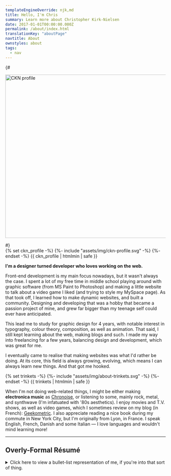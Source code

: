 ```yaml
---
templateEngineOverride: njk,md
title: Hello, I'm Chris
summary: Learn more about Christopher Kirk-Nielsen
date: 2017-01-01T00:00:00.000Z
permalink: /about/index.html
translationKey: "aboutPage"
navtitle: About
ownstyles: about
tags:
  - nav
---
```


{# <div class="u-posRelative u-beforeCover u-afterCover u-floatRight u-displayInlineBlock u-marginBlockEnd--half u-marginInlineStart u-bg--currentColor about__image">
  <img src="/assets/img/profile.jpg" alt="CKN profile" width="512" height="512" class="u-zIndex--1 u-posRelative" onload="this.parentElement.className+=' about__image--loaded'">
</div> #}
<div class="about__profile u-posRelative u-floatRight u-marginBlock--double u-marginInlineStart--double">
  {% set ckn_profile -%}
  {%- include "assets/img/ckn-profile.svg" -%}
  {%- endset -%}
  {{ ckn_profile | htmlmin | safe }}
</div>

**I'm a designer turned developer who loves working on the web.**

Front-end development is my main focus nowadays, but it wasn't always the case. I spent a lot of my free time in middle school playing around with graphic software (from MS Paint to Photoshop) and making a little website to talk about a video game I liked (and trying to style my MySpace page). As that took off, I learned how to make dynamic websites, and built a community. Designing and developing that was a hobby that became a passion project of mine, and grew far bigger than my teenage self could ever have anticipated.

This lead me to study for graphic design for 4 years, with notable interest in typography, colour theory, composition, as well as animation. That said, I still kept learning about the web, making blogs and such. I made my way into freelancing for a few years, balancing design and development, which was great for me.

I eventually came to realise that making websites was what I'd rather be doing. At its core, this field is always growing, evolving, which means I can always learn new things. And that got me hooked.

<div class="u-floatClear u-displayFlex u-flex--center">
  {% set trinkets -%}
  {%- include "assets/img/about-trinkets.svg" -%}
  {%- endset -%}
  {{ trinkets | htmlmin | safe }}
</div>

When I'm not doing web-related things, I might be either making **electronica music** as [Chronoise](https://chronoise.com), or listening to some, mainly rock, metal, and synthwave (I'm infatuated with '80s aesthetics). I enjoy movies and T.V. shows, as well as video games, which I sometimes review on my blog (in French): [Geekometric](https://geekometric.com). I also appreciate reading a nice book during my commute in New York City, but I'm originally from Lyon, in France. I speak English, French, Danish and some Italian — I love languages and wouldn't mind learning more!

<hr>

## Overly-Formal Résumé

<details class="u-flow">
<summary class="fluid-type">Click here to view a bullet-list representation of me, if you're into that sort of thing.</summary>

<div>

### Skills

- **Development:** HTML5, CSS, JavaScript, PHP (OOP, WordPress), MySQL
- **Tools:** Git, Gulp, JAMstack (static sites with Hugo or Eleventy, on Netlify)
- **Design:** Photoshop, Illustrator, InDesign, Sketch
- **Motion Design:** After Effects, Premiere Pro, Cinema 4D

### Experience

- **2020:** senior front-end developer at MOJO PSG
- **2018–2019:** front-end developer at MOJO PSG
- **2015–2018:** freelance activity in digital marketing

### Education

- **2015:** Digital Transformation Certificate from HEC Paris
- **2014–2015:** motion design studies at e-artsup Paris
- **2011–2014:** graphic design studies at e-artsup Lyon

### Languages

- **English:** fluent
- **French:** fluent
- **Danish:** fluent
- **Italian:** intermediate
- *Also reads Cyrillic, Hiragana and Katakana*

### Interests

- **Daily intake:** tea or coffee, music, books, video games, movies, and T.V. shows
- **Geekometric:** personal blog reviewing movies, music, and games (since 2013)
- **Chronoise:** creating electronica music (since 2010)

### Legal Documents

- **Work:** United States "Green Card" holder

### Online

- [Twitter: @ckirknielsen](https://twitter.com/ckirknielsen)
- [GitHub: chriskirknielsen](https://github.com/chriskirknielsen)
- [CodePen: chriskirknielsen](https://codepen.io/chriskirknielsen)
- [Geekometric](https://geekometric.com) (static site built with Hugo, running on Netlify)
- [Chronoise](https://chronoise.com)

</div>
</details>